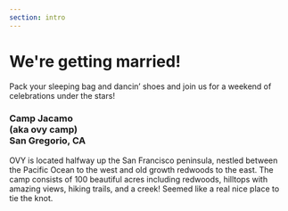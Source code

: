 ```yaml
---
section: intro
---
```


# We're getting married!

Pack your sleeping bag and dancin’ shoes and join us for a weekend of celebrations under the stars!

### Camp Jacamo <br/>(aka ovy camp)<br/> San Gregorio, CA

OVY is located halfway up the San Francisco peninsula, nestled between the Pacific Ocean to the west and old growth redwoods to the east. The camp consists of 100 beautiful acres including redwoods, hilltops with amazing views, hiking trails, and a creek! Seemed like a real nice place to tie the knot.
